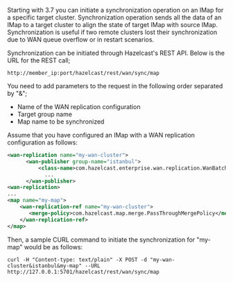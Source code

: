 
Starting with 3.7 you can initiate a synchronization operation on an IMap for a specific target cluster. 
Synchronization operation sends all the data of an IMap to a target cluster to align the state of target IMap with source IMap.
Synchronization is useful if two remote clusters lost their synchronization due to WAN queue overflow or in restart scenarios.

Synchronization can be initiated through Hazelcast's REST API. Below is the URL for the REST call;

```
http://member_ip:port/hazelcast/rest/wan/sync/map
```

You need to add parameters to the request in the following order separated by "&";

  - Name of the WAN replication configuration
  - Target group name
  - Map name to be synchronized

Assume that you have configured an IMap with a WAN replication configuration as follows:

```xml
<wan-replication name="my-wan-cluster">
      <wan-publisher group-name="istanbul">
          <class-name>com.hazelcast.enterprise.wan.replication.WanBatchReplication</class-name>
            ...
      </wan-publisher>
<wan-replication>
...
<map name="my-map">
    <wan-replication-ref name="my-wan-cluster">
       <merge-policy>com.hazelcast.map.merge.PassThroughMergePolicy</merge-policy>
    </wan-replication-ref>
</map>
```

Then, a sample CURL command to initiate the synchronization for "my-map" would be as follows:

```
curl -H "Content-type: text/plain" -X POST -d "my-wan-cluster&istanbul&my-map" --URL http://127.0.0.1:5701/hazelcast/rest/wan/sync/map
```




